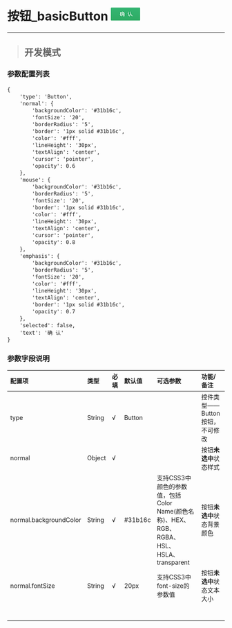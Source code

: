 # 按钮\_basicButton ![](/assets/basicButton.png)

---

> ## 开发模式

### 参数配置列表

```
{
    'type': 'Button',
    'normal': {
        'backgroundColor': '#31b16c',
        'fontSize': '20',
        'borderRadius': '5',
        'border': '1px solid #31b16c',
        'color': '#fff',
        'lineHeight': '30px',
        'textAlign': 'center',
        'cursor': 'pointer',
        'opacity': 0.6
    },
    'mouse': {
        'backgroundColor': '#31b16c',
        'borderRadius': '5',
        'fontSize': '20',
        'border': '1px solid #31b16c',
        'color': '#fff',
        'lineHeight': '30px',
        'textAlign': 'center',
        'cursor': 'pointer',
        'opacity': 0.8
    },
    'emphasis': {
        'backgroundColor': '#31b16c',
        'borderRadius': '5',
        'fontSize': '20',
        'color': '#fff',
        'lineHeight': '30px',
        'textAlign': 'center',
        'border': '1px solid #31b16c',
        'opacity': 0.7
    },
    'selected': false,
    'text': '确 认'
}
```

### 参数字段说明

| 配置项 | 类型 | 必填 | 默认值 | 可选参数 | 功能/备注 |
| :--- | :--- | :--- | :--- | :--- | :--- |
| type | String | √ | Button |  | 控件类型——Button按钮，不可修改 |
| normal | Object | √ |  |  | 按钮**未选中**状态样式 |
| normal.backgroundColor | String | √ | \#31b16c | 支持CSS3中颜色的参数值，包括Color Name\(颜色名称\)、HEX、RGB、RGBA、HSL、HSLA、transparent | 按钮**未选中**状态背景颜色 |
| normal.fontSize | String | √ | 20px | 支持CSS3中font-size的参数值 | 按钮**未选中**状态文本大小 |
|  |  |  |  |  |  |
|  |  |  |  |  |  |
|  |  |  |  |  |  |
|  |  |  |  |  |  |
|  |  |  |  |  |  |
|  |  |  |  |  |  |
|  |  |  |  |  |  |



